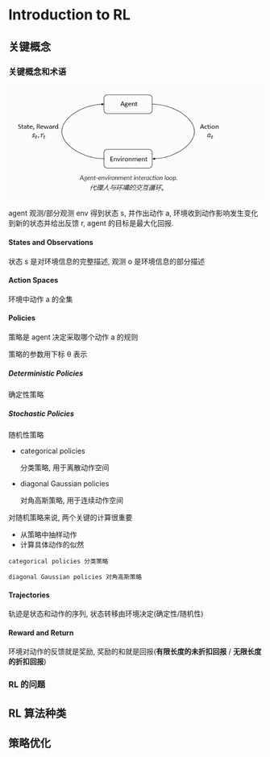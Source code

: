 # Introduction to RL



## 关键概念



### 关键概念和术语

![](../../image/agent-env.png)



agent 观测/部分观测 env 得到状态 s, 并作出动作 a, 环境收到动作影响发生变化到新的状态并给出反馈 r,  agent 的目标是最大化回报.



#### States and Observations

状态 s 是对环境信息的完整描述, 观测 o 是环境信息的部分描述



#### Action Spaces

环境中动作 a 的全集



#### Policies

策略是 agent 决定采取哪个动作 a 的规则

策略的参数用下标 θ 表示



##### Deterministic Policies

确定性策略



##### Stochastic Policies

随机性策略

* categorical policies

  分类策略, 用于离散动作空间

* diagonal Gaussian policies

  对角高斯策略, 用于连续动作空间



对随机策略来说, 两个关键的计算很重要

* 从策略中抽样动作
* 计算具体动作的似然

```
categorical policies 分类策略
```

```
diagonal Gaussian policies 对角高斯策略
```



#### Trajectories

轨迹是状态和动作的序列, 状态转移由环境决定(确定性/随机性)



#### Reward and Return

环境对动作的反馈就是奖励, 奖励的和就是回报(**有限长度的未折扣回报** / **无限长度的折扣回报**)



### RL 的问题









## RL 算法种类



## 策略优化

